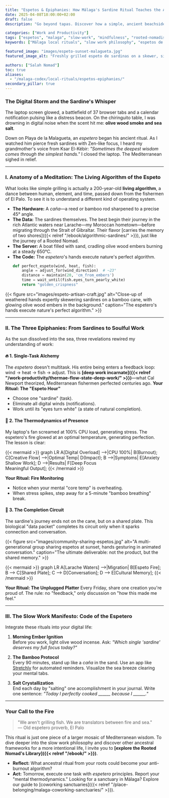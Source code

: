 ```yaml
---
title: "Espetos & Epiphanies: How Málaga's Sardine Ritual Teaches the Art of Slow Work"
date: 2025-04-08T18:00:00+02:00
draft: false
description: "Go beyond tapas. Discover how a simple, ancient beachside ritual in Málaga holds the secret to defeating burnout and mastering the art of soulful, focused work."

categories: ["Work and Productivity"]
tags: ["espetos", "malaga", "slow-work", "mindfulness", "rooted-nomadism", "culinary-wisdom", "andalusian-culture"]
keywords: ["Málaga local rituals", "slow work philosophy", "espetos de sardinas", "work-life balance", "what to do in Málaga", "chiringuitos"]

featured_image: "images/espeto-sunset-malagueta.jpg"
featured_image_alt: "Freshly grilled espeto de sardinas on a skewer, silhouetted against a vibrant Málaga sunset over the Mediterranean sea, symbolizing slow work and local rituals."

authors: ["Salah Nomad"]
toc: true
aliases:
  - "/malaga-codex/local-rituals/espetos-epiphanies/"
secondary_pillar: true
---
```


### The Digital Storm and the Sardine's Whisper

The laptop screen glowed, a battlefield of 37 browser tabs and a calendar notification pulsing like a distress beacon. On the chiringuito table, I was drowning in digital noise when the scent hit me: **olive wood smoke and sea salt**.

Down on Playa de la Malagueta, an *espetero* began his ancient ritual. As I watched him pierce fresh sardines with Zen-like focus, I heard my grandmother's voice from Ksar El-Kébir: *"Sometimes the deepest wisdom comes through the simplest hands."* I closed the laptop. The Mediterranean sighed in relief.

---

### I. Anatomy of a Meditation: The Living Algorithm of the Espeto

What looks like simple grilling is actually a 200-year-old **living algorithm**, a dance between human, element, and time, passed down from the fishermen of El Palo. To see it is to understand a different kind of operating system.

*   **The Hardware:** A *caña*—a reed or bamboo rod sharpened to a precise 45° angle.
*   **The Data:** The sardines themselves. The best begin their journey in the rich Atlantic waters near Larache—my Moroccan hometown—before migrating through the Strait of Gibraltar. Their flavor [carries the memory of two shores]({{< relref "/ebook/algorithmic-sardines/" >}}), just like the journey of a Rooted Nomad.
*   **The Server:** A boat filled with sand, cradling olive wood embers burning at a steady 650°C.
*   **The Code:** The *espetero*'s hands execute nature's perfect algorithm.
    ```python
    def perfect_espeto(wind, heat, fish):
        angle = adjust_for(wind_direction)  # ~23°
        distance = maintain(20, 'cm_from_embers')
        time = wait_until(fish.eyes_turn_pearly_white)
        return "golden_crispness"
    ```

{{< figure src="images/espeto-artisan-craft.jpg" alt="Close-up of weathered hands expertly skewering sardines on a bamboo cane, with glowing olive wood embers in the background." caption="The espetero's hands execute nature's perfect algorithm." >}}

---

### II. The Three Epiphanies: From Sardines to Soulful Work

As the sun dissolved into the sea, three revelations rewired my understanding of work:

#### 🔥 1. Single-Task Alchemy
The *espetero* doesn't multitask. His entire being enters a feedback loop: wind → heat → fish → adjust. This is **[deep work incarnate]({{< relref "/work-productivity/thermae-flow-state-deep-work/" >}})**—what Cal Newport theorized, Mediterranean fishermen perfected centuries ago.
**Your Ritual: The "Espeto Hour"**
- Choose one "sardine" (task).
- Eliminate all digital winds (notifications).
- Work until its "eyes turn white" (a state of natural completion).

#### 🌊 2. The Thermodynamics of Presence
My laptop's fan screamed at 100% CPU load, generating stress. The espetero's fire glowed at an optimal temperature, generating perfection. The lesson is clear:

{{< mermaid >}}
graph LR
    A[Digital Overload] -->|CPU 100%| B(Burnout);
    C[Creative Flow] -->|Optimal Temp| D(Impact);
    B -->|Symptoms| E[Anxiety <br> Shallow Work];
    D -->|Results| F[Deep Focus <br> Meaningful Output];
{{< /mermaid >}}

**Your Ritual: Fire Monitoring**
- Notice when your mental "core temp" is overheating.
- When stress spikes, step away for a 5-minute "bamboo breathing" break.

#### 🌅 3. The Completion Circuit
The sardine's journey ends not on the cane, but on a shared plate. This biological "data packet" completes its circuit only when it sparks connection and conversation.

{{< figure src="images/community-sharing-espetos.jpg" alt="A multi-generational group sharing espetos at sunset, hands gesturing in animated conversation." caption="The ultimate deliverable: not the product, but the shared memory." >}}

{{< mermaid >}}
graph LR
    A[Larache Waters] -->|Migration| B[Espeto Fire];
    B --> C[Shared Plate];
    C --> D[Conversation];
    D --> E[Cultural Memory];
{{< /mermaid >}}

**Your Ritual: The Unplugged Platter**
Every Friday, share one creation you're proud of. The rule: no "feedback," only discussion on "how this made me feel."

---

### III. The Slow Work Manifesto: Code of the Espetero

Integrate these rituals into your digital life:

1.  **Morning Ember Ignition**  
    Before you work, light olive wood incense. Ask: *"Which single 'sardine' deserves my full focus today?"*

2.  **The Bamboo Protocol**  
    Every 90 minutes, stand up like a *caña* in the sand. Use an app like [Stretchly](https://stretchly.app/) for automated reminders. Visualize the sea breeze clearing your mental tabs.

3.  **Salt Crystallization**  
    End each day by "salting" one accomplishment in your journal. Write one sentence: *"Today I perfectly cooked \_\_\_\_\_\_ because I \_\_\_\_\_\_."*

---

### Your Call to the Fire

> "We aren't grilling fish. We are translators between fire and sea."  
> — Old espetero proverb, El Palo

This ritual is just one piece of a larger mosaic of Mediterranean wisdom. To dive deeper into the slow work philosophy and discover other ancestral frameworks for a more intentional life, I invite you to **[explore the Rooted Nomad's Library]({{< relref "/ebook/" >}})**.

*   **Reflect:** What ancestral ritual from your roots could become your anti-burnout algorithm?
*   **Act:** Tomorrow, execute one task with *espetero* principles. Report your "mental thermodynamics." Looking for a sanctuary in Málaga? Explore our guide to [coworking sanctuaries]({{< relref "/place-belonging/malaga-coworking-sanctuaries/" >}}).